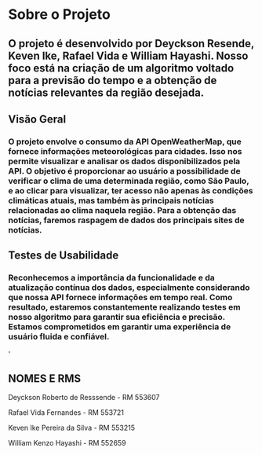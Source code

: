 # Sobre o Projeto
## O projeto é desenvolvido por Deyckson Resende, Keven Ike, Rafael Vida e William Hayashi. Nosso foco está na criação de um algoritmo voltado para a previsão do tempo e a obtenção de notícias relevantes da região desejada.

## Visão Geral
### O projeto envolve o consumo da API OpenWeatherMap, que fornece informações meteorológicas para cidades. Isso nos permite visualizar e analisar os dados disponibilizados pela API. O objetivo é proporcionar ao usuário a possibilidade de verificar o clima de uma determinada região, como São Paulo, e ao clicar para visualizar, ter acesso não apenas às condições climáticas atuais, mas também às principais notícias relacionadas ao clima naquela região. Para a obtenção das notícias, faremos raspagem de dados dos principais sites de notícias.

## Testes de Usabilidade
### Reconhecemos a importância da funcionalidade e da atualização contínua dos dados, especialmente considerando que nossa API fornece informações em tempo real. Como resultado, estaremos constantemente realizando testes em nosso algoritmo para garantir sua eficiência e precisão. Estamos comprometidos em garantir uma experiência de usuário fluida e confiável.
'
## NOMES E RMS

Deyckson Roberto de Resssende - RM 553607

Rafael Vida Fernandes - RM 553721

Keven Ike Pereira da Silva - RM 553215

William Kenzo Hayashi - RM 552659
